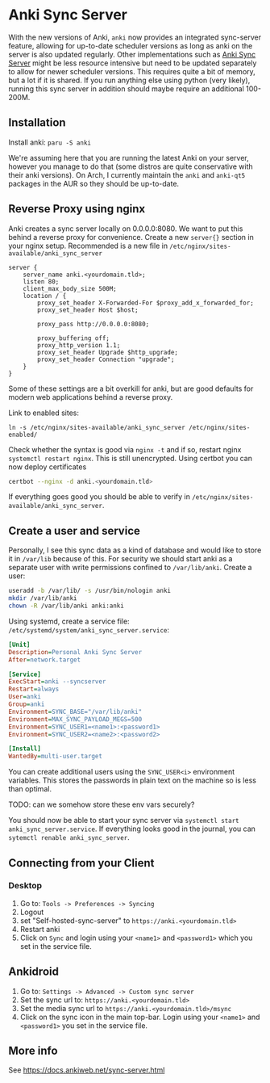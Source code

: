 # Anki Sync Server
With the new versions of Anki, `anki` now provides an integrated sync-server feature, allowing for up-to-date scheduler versions as long as anki on the server is also updated regularly.
Other implementations such as [Anki Sync Server](https://github.com/dsnopek/anki-sync-server) might be less resource intensive but need to be updated separately to allow for newer scheduler versions.
This requires quite a bit of memory, but a lot if it is shared. If you run anything else using python (very likely), running this sync server in addition should maybe require an additional 100-200M.

## Installation
Install anki: `paru -S anki`

We're assuming here that you are running the latest Anki on your server, however you manage to do that (some distros are quite conservative with their anki versions). On Arch, I currently maintain the `anki` and `anki-qt5` packages in the AUR so they should be up-to-date.

## Reverse Proxy using nginx
Anki creates a sync server locally on 0.0.0.0:8080. We want to put this behind a reverse proxy for convenience.
Create a new `server{}` section in your nginx setup. Recommended is a new file in `/etc/nginx/sites-available/anki_sync_server`

```nginx
server {
	server_name anki.<yourdomain.tld>;
	listen 80;
	client_max_body_size 500M;
	location / {
		proxy_set_header X-Forwarded-For $proxy_add_x_forwarded_for;
		proxy_set_header Host $host;

		proxy_pass http://0.0.0.0:8080;

		proxy_buffering off;
		proxy_http_version 1.1;
		proxy_set_header Upgrade $http_upgrade;
		proxy_set_header Connection "upgrade";
	}
}
```
Some of these settings are a bit overkill for anki, but are good defaults for modern web applications behind a reverse proxy.

Link to enabled sites:
```
ln -s /etc/nginx/sites-available/anki_sync_server /etc/nginx/sites-enabled/
```

Check whether the syntax is good via `nginx -t` and if so, restart nginx `systemctl restart nginx`.
This is still unencrypted. Using certbot you can now deploy certificates
```sh
certbot --nginx -d anki.<yourdomain.tld>
```
If everything goes good you should be able to verify in `/etc/nginx/sites-available/anki_sync_server`.

##  Create a user and service
Personally, I see this sync data as a kind of database and would like to store it in `/var/lib` because of this.
For security we should start anki as a separate user with write permissions confined to `/var/lib/anki`.
Create a user:

```sh
useradd -b /var/lib/ -s /usr/bin/nologin anki
mkdir /var/lib/anki
chown -R /var/lib/anki anki:anki
```

Using systemd, create a service file: `/etc/systemd/system/anki_sync_server.service`:

```ini
[Unit]
Description=Personal Anki Sync Server
After=network.target

[Service]
ExecStart=anki --syncserver
Restart=always
User=anki
Group=anki
Environment=SYNC_BASE="/var/lib/anki"
Environment=MAX_SYNC_PAYLOAD_MEGS=500
Environment=SYNC_USER1=<name1>:<password1>
Environment=SYNC_USER2=<name2>:<password2>

[Install]
WantedBy=multi-user.target
```

You can create additional users using the `SYNC_USER<i>` environment variables. This stores the passwords in plain text on the machine so is less than optimal.

TODO: can we somehow store these env vars securely?

You should now be able to start your sync server via `systemctl start anki_sync_server.service`.
If everything looks good in the journal, you can `sytemctl renable anki_sync_server`.


## Connecting from your Client
### Desktop
1. Go to: `Tools -> Preferences -> Syncing`
2. Logout
3. set "Self-hosted-sync-server" to `https://anki.<yourdomain.tld>`
5. Restart anki
6. Click on `Sync` and login using your `<name1>` and `<password1>` which you set in the service file.

## Ankidroid
1. Go to: `Settings -> Advanced -> Custom sync server`
2. Set the sync url to: `https://anki.<yourdomain.tld>`
3. Set the media sync url to `https://anki.<yourdomain.tld>/msync`
4. Click on the sync icon in the main top-bar. Login using your `<name1>` and `<password1>` you set in the service file.

## More info
See https://docs.ankiweb.net/sync-server.html
